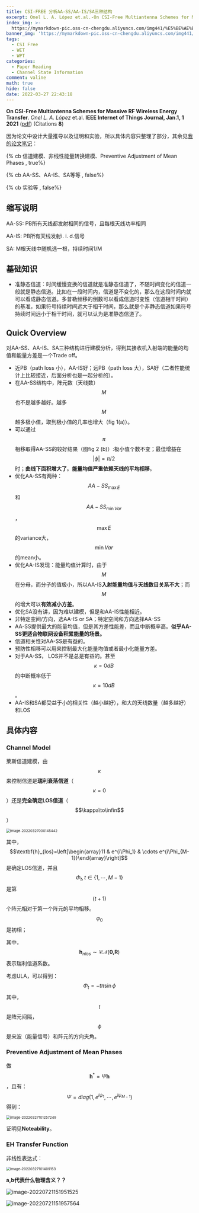```yaml
---
title: CSI-FREE 分析AA-SS/AA-IS/SA三种结构
excerpt: Onel L. A. López et.al.-On CSI-Free Multiantenna Schemes for Massive RF Wireless Energy Transfer
index_img: >-
  https://mymarkdown-pic.oss-cn-chengdu.aliyuncs.com/img441/%E5%BE%AE%E4%BF%A1%E5%9B%BE%E7%89%87_20220327224651.png
banner_img: 'https://mymarkdown-pic.oss-cn-chengdu.aliyuncs.com/img441/1638523690670.jpg'
tags:
  - CSI Free
  - WET
  - WPT
categories:
  - Paper Reading
  - Channel State Information
comment: valine
math: true
hide: false
date: 2022-03-27 22:43:18
---
```


**On CSI-Free Multiantenna Schemes for Massive RF Wireless Energy Transfer**.  *Onel L. A. López* et.al.  **IEEE Internet of Things Journal, Jan.1, 1 2021**  ([pdf](https://ieeexplore.ieee.org/document/9119347))  (Citations **8**)

因为论文中设计大量推导以及证明和实验，所以具体内容只整理了部分，其余见[我的论文笔记](https://pan.baidu.com/s/1COopMtLFAMEKpa6mK-G-aQ?pwd=0623)：

{% cb 信道建模、非线性能量转换建模、Preventive Adjustment of Mean Phases , true%}

{% cb AA-SS、AA-IS、SA等等 , false%}

{% cb 实验等 , false%}

## 缩写说明

AA-SS: PB所有天线都发射相同的信号，且每根天线功率相同

AA-IS: PB所有天线发射i. i. d.信号

SA: M根天线中随机选一根，持续时间1/M

## 基础知识

- 准静态信道：时间缓慢变换的信道就是准静态信道了，不随时间变化的信道一般就是静态信道。比如在一段时间内，信道是不变化的，那么在这段时间内就可以看成静态信道。多普勒频移的倒数可以看成信道时变性（信道相干时间）的基准，如果符号持续时间远大于相干时间，那么就是个非静态信道如果符号持续时间远小于相干时间，就可以认为是准静态信道了。

## Quick Overview

对AA-SS、AA-IS、SA三种结构进行建模分析，得到其接收机入射端的能量的均值和能量方差是一个Trade off。

- 近PB（path loss 小），AA-IS好；远PB（path loss 大），SA好（二者性能统计上比较接近，后面分析也是一起分析的）。
- 在AA-SS结构中，阵元数（天线数）$$M$$也不是越多越好。越多$$M$$越多极小值，取到极小值的几率也增大（fig 1(a)）。
- 可以通过$$\pi$$相移取得AA-SS的较好结果（图fig 2 (b)）:极小值个数不变；最佳增益在$$|\phi|=\pi/2$$时；**曲线下面积增大了**。**能量均值严重依赖天线的平均相移**。
- 优化AA-SS有两种：$$AA-SS_{\max E}$$和$$AA-SS_{\min Var}$$，$$\max E$$的variance大，$$\min Var$$的mean小。
- 优化AA-IS发现：能量均值计算时，由于$$M$$在分母，而分子的值极小，所以AA-IS**入射能量均值**与**天线数目关系不大**；而$$M$$的增大可以**有效减小方差**。
- 优化SA没有讲，因为难以建模，但是和AA-IS性能相近。
- 非特定空间/方向，选AA-IS or SA；特定空间和方向选择AA-SS
- AA-SS提供最大的能量均值，但是其方差性能差，而且中断概率高。**似乎AA-SS更适合物联网设备积累能量的场景。**
- 信道相关性对AA-SS是有益的。
- 预防性相移可以用来控制最大化能量均值或者最小化能量方差。
- 对于AA-SS， LOS并不是总是有益的。甚至$$\kappa=0dB$$的中断概率低于$$\kappa=10dB$$。
- AA-IS和SA都受益于小的相关性（越小越好），和大的天线数量（越多越好）和LOS

## 具体内容

### Channel Model 

莱斯信道建模，由$$\kappa$$来控制信道是**瑞利衰落信道**（$$\kappa=0$$）还是**完全确定LOS信道**（$$\kappa\to\infin$$）

<img src="https://mymarkdown-pic.oss-cn-chengdu.aliyuncs.com/img441/image-20220327000145442.png" alt="image-20220327000145442" style="zoom: 67%;" />

其中，$$\textbf{h}_{los}=\left[\begin{array}11 & e^{i\Phi_1} & \cdots e^{i\Phi_{M-1}}\end{array}\right]$$是确定LOS信道，并且$$\Phi_t,t\in\{1,\cdots,M-1\}$$是第$$(t+1)$$个阵元相对于第一个阵元的平均相移。$$\varphi_0$$是初相；

其中，$$\textbf{h}_{nlos}\sim\mathcal{CN}(\textbf{0,R})$$表示瑞利信道系数。

考虑ULA，可以得到：
$$
\Phi_t=-t\pi\sin\phi
$$
其中，$$t$$是阵元间隔，$$\phi$$是来波（能量信号）和阵元的方向夹角。

### Preventive Adjustment of Mean Phases

做$$\textbf{h}^*=\Psi\textbf{h}$$，且有：
$$
\Psi=diag(1,e^{i\psi_1},\cdots,e^{i\psi_{M-1}})
$$
得到：

<img src="https://mymarkdown-pic.oss-cn-chengdu.aliyuncs.com/img441/image-20220327101257249.png" alt="image-20220327101257249" style="zoom: 67%;" />

证明见**Noteability**。

### EH Transfer Function

非线性表达式：

<img src="https://mymarkdown-pic.oss-cn-chengdu.aliyuncs.com/img441/image-20220327101409153.png" alt="image-20220327101409153" style="zoom:67%;" />

**a,b代表什么物理含义？？**



![image-20220721151951525](https://mymarkdown-pic.oss-cn-chengdu.aliyuncs.com/img441/image-20220721151951525.png)

![image-20220721151957564](https://mymarkdown-pic.oss-cn-chengdu.aliyuncs.com/img441/image-20220721151957564.png)

